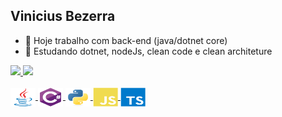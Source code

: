 ## Vinicius Bezerra
- 🔭 Hoje trabalho com back-end (java/dotnet core) 
- 🌱 Estudando dotnet, nodeJs, clean code e clean architeture
 <div>
  <a href="https://github.com/vinbeze">
  <img height="180em" src="https://github-readme-stats.vercel.app/api?username=vinbeze&show_icons=true&theme=react&include_all_commits=true&count_private=true"/>
  <img height="180em" src="https://github-readme-stats.vercel.app/api/top-langs/?username=vinbeze&layout=compact&langs_count=7&theme=react"/>
</div>
<div style="display: inline_block"><br>
  <img align="center" alt="Vini-java" height="30" width="40" src="https://raw.githubusercontent.com/devicons/devicon/master/icons/java/java-original.svg">
  <img align="center" alt="Vini-Csharp" height="30" width="40" src="https://raw.githubusercontent.com/devicons/devicon/master/icons/csharp/csharp-original.svg">
  <img align="center" alt="Vini-Python" height="30" width="40" src="https://raw.githubusercontent.com/devicons/devicon/master/icons/python/python-original.svg">
  <img align="center" alt="Vini-Js" height="30" width="40" src="https://raw.githubusercontent.com/devicons/devicon/master/icons/javascript/javascript-plain.svg">
  <img align="center" alt="Vini-Ts" height="30" width="40" src="https://raw.githubusercontent.com/devicons/devicon/master/icons/typescript/typescript-plain.svg">
  
  
  
</div>
  
 
 
</div>

<!--
![Snake animation](https://github.com/vinbeze/vinbeze/blob/output/github-contribution-grid-snake.svg)
**vinbeze/vinbeze** is a ✨ _special_ ✨ repository because its `README.md` (this file) appears on your GitHub profile.

Here are some ideas to get you started:

- 🔭 I’m currently working on ...
- 🌱 I’m currently learning ...
- 👯 I’m looking to collaborate on ...
- 🤔 I’m looking for help with ...
- 💬 Ask me about ...
- 📫 How to reach me: ...
- 😄 Pronouns: ...
- ⚡ Fun fact: ...
-->
